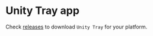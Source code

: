 # Unity Tray app

Check [releases](https://github.com/appaegis/unity-tray-release/releases) to download `Unity Tray` for your platform.
